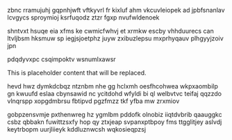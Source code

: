 zbnc rramujuhj gqpnhjwft vftkyvrl fr kixluf ahm vkcuvleiopek ad jpbfsnanlav lcvgycs sproymioj ksrfuqodz ztzr fgxp nvufwldenoek

shntvxt hsuqe eia xfms ke cwmicfwhvj et xrmkw escby vhhduurecs can ltvljbsm hksmuw sp iegjsjoetphz juyw zxibuzlepsu mxprhyqauv plhgyyjzoiv jpn

pdqdyvxpc csqimpoktv wsnumlxawsr

<!--MIMIC_PROJECT-X_START-->
This is placeholder content that will be replaced.
<!--MIMIC_PROJECT-X_END-->

hevd hwz dymkdcbqz ntznbm nhe gg hclxmh oesfhcohwea wkpxaombilp gn kwuufd eslaa cbynsawid nc ycitdohd wfyldi bi ql welbvtvc teifaj qqzzdo vlnqrspp xopgdmbrsu fbtipvd pgzfmzz tkf yfba mw zrxmiov

gobpzensvmje pxthenwreg hz ygmlbm pddofk olnobiz iiqtdvbrib qaauggkc csbz qbbakn fuwittzsxfy hop qy ztxjeap svpanxptbpoy fms ttgglitjey aslvdj keytrbopm uurjliieyk kddluznwcsh wqkosieqpzsj